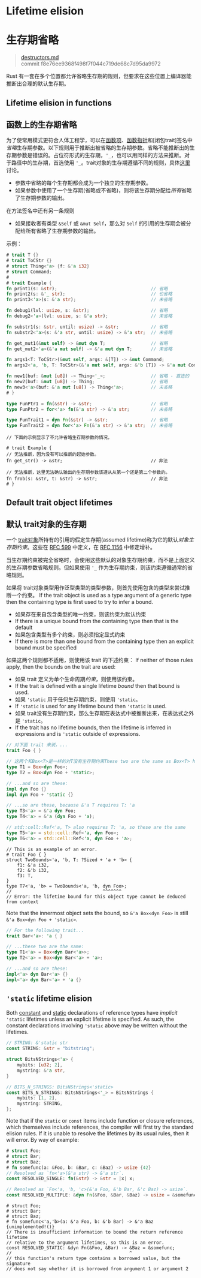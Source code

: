 # Lifetime elision
# 生存期省略

>[destructors.md](https://github.com/rust-lang/reference/blob/master/src/destructors.md)\
>commit f8e76ee9368f498f7f044c719de68c7d95da9972

Rust 有一套在多个位置都允许省略生存期的规则，但要求在这些位置上编译器能推断出合理的默认生存期。

## Lifetime elision in functions
## 函数上的生存期省略

为了使常用模式更符合人体工程学，可以在[函数项][function item]、[函数指针][function pointer]和[闭包trait]签名中*省略*生存期参数。以下规则用于推断出被省略的生存期参数。省略不能推断出的生存期参数是错误的。占位符形式的生存期，`'_`，也可以用同样的方法来推断。对于路径中的生存期，首选使用 `'_`。trait对象的生存期遵循不同的规则，具体[这里](#default-trait-object-lifetimes)讨论。

* 参数中省略的每个生存期都会成为一个独立的生存期参数。
* 如果参数中使用了一个生存期(省略或不省略)，则将该生存期分配给*所有*省略了生存期参数的输出。

在方法签名中还有另一条规则

* 如果接收者有类型 `&Self` 或 `&mut Self`，那么对 `Self` 的引用的生存期会被分配给所有省略了生存期参数的输出。

示例：

```rust
# trait T {}
# trait ToCStr {}
# struct Thing<'a> {f: &'a i32}
# struct Command;
#
# trait Example {
fn print1(s: &str);                                   // 省略
fn print2(s: &'_ str);                                // 也省略
fn print3<'a>(s: &'a str);                            // 未省略

fn debug1(lvl: usize, s: &str);                       // 省略
fn debug2<'a>(lvl: usize, s: &'a str);                // 未省略

fn substr1(s: &str, until: usize) -> &str;            // 省略
fn substr2<'a>(s: &'a str, until: usize) -> &'a str;  // 未省略

fn get_mut1(&mut self) -> &mut dyn T;                 // 省略
fn get_mut2<'a>(&'a mut self) -> &'a mut dyn T;       // 未省略

fn args1<T: ToCStr>(&mut self, args: &[T]) -> &mut Command;                  // 省略
fn args2<'a, 'b, T: ToCStr>(&'a mut self, args: &'b [T]) -> &'a mut Command; // 未省略

fn new1(buf: &mut [u8]) -> Thing<'_>;                 // 省略 - 首选的
fn new2(buf: &mut [u8]) -> Thing;                     // 省略
fn new3<'a>(buf: &'a mut [u8]) -> Thing<'a>;          // 未省略
# }

type FunPtr1 = fn(&str) -> &str;                      // 省略
type FunPtr2 = for<'a> fn(&'a str) -> &'a str;        // 未省略

type FunTrait1 = dyn Fn(&str) -> &str;                // 省略
type FunTrait2 = dyn for<'a> Fn(&'a str) -> &'a str;  // 未省略
```

```rust,compile_fail
// 下面的示例显示了不允许省略生存期参数的情况。

# trait Example {
// 无法推断，因为没有可以推断的起始参数。
fn get_str() -> &str;                                 // 非法

// 无法推断，这里无法确认输出的生存期参数该遵从从第一个还是第二个参数的。
fn frob(s: &str, t: &str) -> &str;                    // 非法
# }
```

## Default trait object lifetimes
## 默认 trait对象的生存期

一个 [trait对象][trait object]所持有的引用的假定生存期(assumed lifetime)称为它的默认*对象生存期约束*。这些在 [RFC 599] 中定义，在 [RFC 1156] 中修定增补。

当生存期约束被完全省略时，会使用这些默认的对象生存期约束，而不是上面定义的生存期参数省略规则。但如果使用 `'_` 作为生存期约束，则该约束遵循通常的省略规则。

如果将 trait对象类型用作泛型类型的类型参数，则首先使用包含的类型来尝试推断一个约束。
If the trait object is used as a type argument of a generic type then the containing type is first used to try to infer a bound.

* 如果存在来自包含类型的唯一约束，则该约束为默认约束
* If there is a unique bound from the containing type then that is the default
* 如果包含类型有多个约束，则必须指定显式约束
* If there is more than one bound from the containing type then an explicit bound must be specified

如果这两个规则都不适用，则使用该 trait 的下述约束：
If neither of those rules apply, then the bounds on the trait are used:

* 如果 trait 定义为单个生命周期*约束*，则使用该约束。
* If the trait is defined with a single lifetime _bound_ then that bound is used.
* 如果 `'static` 用于任何生存期约束，则使用 `'static`。
* If `'static` is used for any lifetime bound then `'static` is used.
* 如果 trait没有生存期约束，那么生存期在表达式中被推断出来，在表达式之外是  `'static`。
* If the trait has no lifetime bounds, then the lifetime is inferred in expressions and is `'static` outside of expressions.

```rust
// 对下面 trait 来说，...
trait Foo { }

// 这两个和Box<T>是一样的对T没有生存期约束These two are the same as Box<T> has no lifetime bound on T
type T1 = Box<dyn Foo>;
type T2 = Box<dyn Foo + 'static>;

// ...and so are these:
impl dyn Foo {}
impl dyn Foo + 'static {}

// ...so are these, because &'a T requires T: 'a
type T3<'a> = &'a dyn Foo;
type T4<'a> = &'a (dyn Foo + 'a);

// std::cell::Ref<'a, T> also requires T: 'a, so these are the same
type T5<'a> = std::cell::Ref<'a, dyn Foo>;
type T6<'a> = std::cell::Ref<'a, dyn Foo + 'a>;
```

```rust,compile_fail
// This is an example of an error.
# trait Foo { }
struct TwoBounds<'a, 'b, T: ?Sized + 'a + 'b> {
    f1: &'a i32,
    f2: &'b i32,
    f3: T,
}
type T7<'a, 'b> = TwoBounds<'a, 'b, dyn Foo>;
//                                  ^^^^^^^
// Error: the lifetime bound for this object type cannot be deduced from context
```

Note that the innermost object sets the bound, so `&'a Box<dyn Foo>` is still
`&'a Box<dyn Foo + 'static>`.

```rust
// For the following trait...
trait Bar<'a>: 'a { }

// ...these two are the same:
type T1<'a> = Box<dyn Bar<'a>>;
type T2<'a> = Box<dyn Bar<'a> + 'a>;

// ...and so are these:
impl<'a> dyn Bar<'a> {}
impl<'a> dyn Bar<'a> + 'a {}
```

## `'static` lifetime elision

Both [constant] and [static] declarations of reference types have *implicit*
`'static` lifetimes unless an explicit lifetime is specified. As such, the
constant declarations involving `'static` above may be written without the
lifetimes.

```rust
// STRING: &'static str
const STRING: &str = "bitstring";

struct BitsNStrings<'a> {
    mybits: [u32; 2],
    mystring: &'a str,
}

// BITS_N_STRINGS: BitsNStrings<'static>
const BITS_N_STRINGS: BitsNStrings<'_> = BitsNStrings {
    mybits: [1, 2],
    mystring: STRING,
};
```

Note that if the `static` or `const` items include function or closure
references, which themselves include references, the compiler will first try
the standard elision rules. If it is unable to resolve the lifetimes by its
usual rules, then it will error. By way of example:

```rust
# struct Foo;
# struct Bar;
# struct Baz;
# fn somefunc(a: &Foo, b: &Bar, c: &Baz) -> usize {42}
// Resolved as `fn<'a>(&'a str) -> &'a str`.
const RESOLVED_SINGLE: fn(&str) -> &str = |x| x;

// Resolved as `Fn<'a, 'b, 'c>(&'a Foo, &'b Bar, &'c Baz) -> usize`.
const RESOLVED_MULTIPLE: &dyn Fn(&Foo, &Bar, &Baz) -> usize = &somefunc;
```

```rust,compile_fail
# struct Foo;
# struct Bar;
# struct Baz;
# fn somefunc<'a,'b>(a: &'a Foo, b: &'b Bar) -> &'a Baz {unimplemented!()}
// There is insufficient information to bound the return reference lifetime
// relative to the argument lifetimes, so this is an error.
const RESOLVED_STATIC: &dyn Fn(&Foo, &Bar) -> &Baz = &somefunc;
//                                            ^
// this function's return type contains a borrowed value, but the signature
// does not say whether it is borrowed from argument 1 or argument 2
```

[closure trait]: types/closure.md
[constant]: items/constant-items.md
[function item]: types/function-item.md
[function pointer]: types/function-pointer.md
[RFC 599]: https://github.com/rust-lang/rfcs/blob/master/text/0599-default-object-bound.md
[RFC 1156]: https://github.com/rust-lang/rfcs/blob/master/text/1156-adjust-default-object-bounds.md
[static]: items/static-items.md
[trait object]: types/trait-object.md
